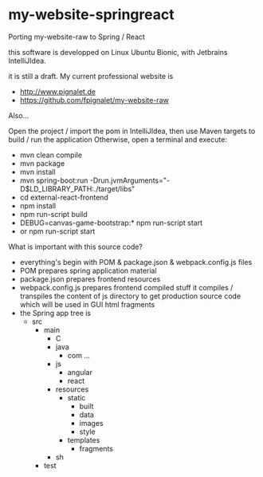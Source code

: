 # my-website-springreact
Porting my-website-raw to Spring / React

this software is developped on Linux Ubuntu Bionic, with Jetbrains IntelliJIdea.

it is still a draft. My current professional website is 
- http://www.pignalet.de
- https://github.com/fpignalet/my-website-raw

Also...

Open the project / import the pom in IntelliJIdea, then use Maven targets to build / run the application
Otherwise, open a terminal and execute:
- mvn clean compile
- mvn package
- mvn install
- mvn spring-boot:run -Drun.jvmArguments="-D$LD_LIBRARY_PATH:./target/libs"
- cd external-react-frontend
- npm install
- npm run-script build
- DEBUG=canvas-game-bootstrap:* npm run-script start
- or npm run-script start

What is important with this source code?
- everything's begin with POM & package.json & webpack.config.js files
- POM prepares spring application material
- package.json prepares frontend resources
- webpack.config.js prepares frontend compiled stuff
    it compiles / transpiles the content of js directory to get production source code which will be used in GUI html fragments
- the Spring app tree is
    - src
        - main
            - C
            - java
                - com ...
            - js
                - angular
                - react
            - resources
                - static
                    - built
                    - data
                    - images
                    - style
                - templates
                    - fragments
            - sh
        - test
